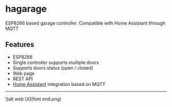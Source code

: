 # hagarage
ESP8266 based garage controller.
Compatible with Home Assistant through MQTT

## Features
* ESP8266
* Single controller supports multiple doors
* Supports doors status (open / closed)
* Web page
* REST API
* [Home Assistant](https://www.home-assistant.io) integration based on MQTT

-------------

![alt web UI](font end.png)
